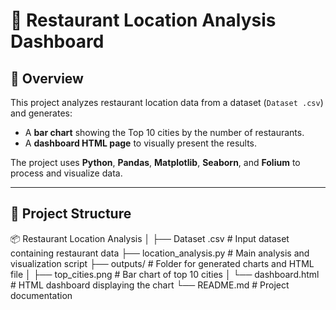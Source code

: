 # 📍 Restaurant Location Analysis Dashboard

## 📖 Overview
This project analyzes restaurant location data from a dataset (`Dataset .csv`) and generates:
- A **bar chart** showing the Top 10 cities by the number of restaurants.
- A **dashboard HTML page** to visually present the results.

The project uses **Python**, **Pandas**, **Matplotlib**, **Seaborn**, and **Folium** to process and visualize data.

---

## 📂 Project Structure
📦 Restaurant Location Analysis
│
├── Dataset .csv # Input dataset containing restaurant data
├── location_analysis.py # Main analysis and visualization script
├── outputs/ # Folder for generated charts and HTML file
│ ├── top_cities.png # Bar chart of top 10 cities
│ └── dashboard.html # HTML dashboard displaying the chart
└── README.md # Project documentation
